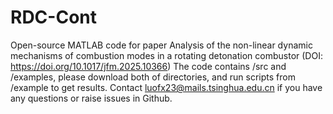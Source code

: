 # RDC-Cont
Open-source MATLAB code for paper Analysis of the non-linear dynamic mechanisms of combustion modes in a rotating detonation combustor (DOI: https://doi.org/10.1017/jfm.2025.10366)
The code contains /src and /examples, please download both of directories, and run scripts from /example to get results.
Contact luofx23@mails.tsinghua.edu.cn if you have any questions or raise issues in Github.
